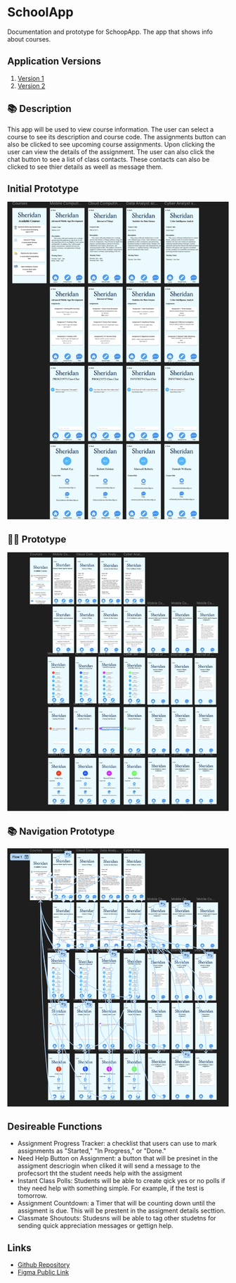 # SchoolApp

Documentation and prototype for SchoopApp. The app that shows info about courses. 

## Application Versions

1. [Version 1](https://www.figma.com/design/UiUIUZWnVkd0MqsI6XOPbt/Assigment_1?m=auto&t=mpJoxIwnXyLAiRyG-1)
2. [Version 2](https://www.figma.com/design/hw7jLsTwAH2120zVeDhjzH/Assigment_2?m=auto&t=71ufxhehpn8XkjRN-1)

## :books: Description

This app will be used to view course information. The user can select a course to see its description and course code. The assignments button can also be clicked to see upcoming course assignments. Upon clicking the user can view the details of the assignment. The user can also click the chat button to see a list of class contacts. These contacts can also be clicked to see thier details as weell as message them.

## Initial Prototype

![Init](./initial-prototype.png)

## :woman_artist: Prototype

![Design Mockup](./prototype.png)

## :books: Navigation Prototype

![Navigation Mockup](./navigation.png)

## Desireable Functions
- Assignment Progress Tracker: a checklist that users can use to mark assignments as "Started," "In Progress," or "Done."
- Need Help Button on Assignment: a button that will be presinet in the assigment descriogin when cliked it will send a message to the profecsort tht the student needs help with the assigment
- Instant Class Polls: Students will be able to create qick yes or no polls if they need help with something simple. For example, if the test is tomorrow.
- Assignment Countdown: a Timer that will be counting down until the assigment is due. This will be prestent in the assigment details secttion.
- Classmate Shoutouts: Studesns will be able to tag other studetns for sending quick appreciation messages or gettign help.

## Links

- [Github Repository](https://github.com/AlecDivito/School-HCI-Assignment)
- [Figma Public Link](https://www.figma.com/design/hw7jLsTwAH2120zVeDhjzH/Assigment_2?m=auto&t=71ufxhehpn8XkjRN-1)
